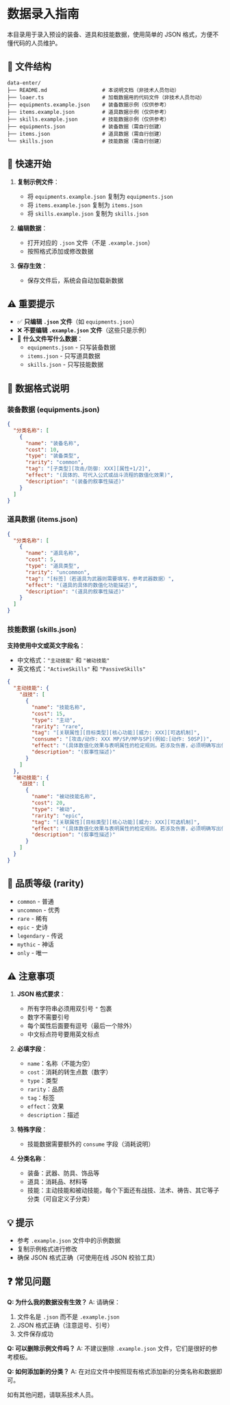 # 数据录入指南

本目录用于录入预设的装备、道具和技能数据，使用简单的 JSON 格式，方便不懂代码的人员维护。

## 📁 文件结构

```
data-enter/
├── README.md                  # 本说明文档（非技术人员勿动）
├── loaer.ts                   # 加载数据用的代码文件（非技术人员勿动）
├── equipments.example.json    # 装备数据示例（仅供参考）
├── items.example.json         # 道具数据示例（仅供参考）
├── skills.example.json        # 技能数据示例（仅供参考）
├── equipments.json            # 装备数据（需自行创建）
├── items.json                 # 道具数据（需自行创建）
└── skills.json                # 技能数据（需自行创建）
```

## 🚀 快速开始

1. **复制示例文件**：
   - 将 `equipments.example.json` 复制为 `equipments.json`
   - 将 `items.example.json` 复制为 `items.json`
   - 将 `skills.example.json` 复制为 `skills.json`

2. **编辑数据**：
   - 打开对应的 `.json` 文件（不是 `.example.json`）
   - 按照格式添加或修改数据

3. **保存生效**：
   - 保存文件后，系统会自动加载新数据

## ⚠️ 重要提示

- ✅ **只编辑 `.json` 文件**（如 `equipments.json`）
- ❌ **不要编辑 `.example.json` 文件**（这些只是示例）
- 📝 **什么文件写什么数据**：
  - `equipments.json` - 只写装备数据
  - `items.json` - 只写道具数据
  - `skills.json` - 只写技能数据

## 📝 数据格式说明

### 装备数据 (equipments.json)

```json
{
  "分类名称": [
    {
      "name": "装备名称",
      "cost": 10,
      "type": "装备类型",
      "rarity": "common",
      "tag": "[子类型][攻击/防御: XXX][属性+1/2]",
      "effect": "(具体的、可代入公式或战斗流程的数值化效果)",
      "description": "(装备的叙事性描述)"
    }
  ]
}
```

### 道具数据 (items.json)

```json
{
  "分类名称": [
    {
      "name": "道具名称",
      "cost": 5,
      "type": "道具类型",
      "rarity": "uncommon",
      "tag": "[标签]（若道具为武器则需要填写，参考武器数据）",
      "effect": "(道具的具体的数值化功能描述)",
      "description": "(道具的叙事性描述)"
    }
  ]
}
```

### 技能数据 (skills.json)

**支持使用中文或英文字段名**：

- 中文格式：`"主动技能"` 和 `"被动技能"`
- 英文格式：`"ActiveSkills"` 和 `"PassiveSkills"`

```json
{
  "主动技能": {
    "战技": [
      {
        "name": "技能名称",
        "cost": 15,
        "type": "主动",
        "rarity": "rare",
        "tag": "[关联属性][目标类型][核心功能][威力: XXX][可选机制]",
        "consume": "[攻击/动作: XXX MP/SP/MP与SP](例如:[动作: 50SP])",
        "effect": "(具体数值化效果与表明属性的检定规则。若涉及伤害，必须明确写出伤害类型及其占比。例如：“造成XXX点伤害，70%物理伤害，30%能量伤害”)",
        "description": "(叙事性描述)"
      }
    ]
  },
  "被动技能": {
    "战技": [
      {
        "name": "被动技能名称",
        "cost": 20,
        "type": "被动",
        "rarity": "epic",
        "tag": "[关联属性][目标类型][核心功能][威力: XXX][可选机制]",
        "effect": "(具体数值化效果与表明属性的检定规则。若涉及伤害，必须明确写出伤害类型及其占比。例如：“造成XXX点伤害，70%物理伤害，30%能量伤害”)",
        "description": "(叙事性描述)"
      }
    ]
  }
}
```

## 🎨 品质等级 (rarity)

- `common` - 普通
- `uncommon` - 优秀
- `rare` - 稀有
- `epic` - 史诗
- `legendary` - 传说
- `mythic` - 神话
- `only` - 唯一

## ⚠️ 注意事项

1. **JSON 格式要求**：
   - 所有字符串必须用双引号 `"` 包裹
   - 数字不需要引号
   - 每个属性后面要有逗号（最后一个除外）
   - 中文标点符号要用英文标点

2. **必填字段**：
   - `name`：名称（不能为空）
   - `cost`：消耗的转生点数（数字）
   - `type`：类型
   - `rarity`：品质
   - `tag`：标签
   - `effect`：效果
   - `description`：描述

3. **特殊字段**：
   - 技能数据需要额外的 `consume` 字段（消耗说明）

4. **分类名称**：
   - 装备：武器、防具、饰品等
   - 道具：消耗品、材料等
   - 技能：主动技能和被动技能，每个下面还有战技、法术、祷告、其它等子分类（可自定义子分类）

## 💡 提示

- 参考 `.example.json` 文件中的示例数据
- 复制示例格式进行修改
- 确保 JSON 格式正确（可使用在线 JSON 校验工具）

## ❓ 常见问题

**Q: 为什么我的数据没有生效？**
A: 请确保：

1. 文件名是 `.json` 而不是 `.example.json`
2. JSON 格式正确（注意逗号、引号）
3. 文件保存成功

**Q: 可以删除示例文件吗？**
A: 不建议删除 `.example.json` 文件，它们是很好的参考模板。

**Q: 如何添加新的分类？**
A: 在对应文件中按照现有格式添加新的分类名称和数据即可。

如有其他问题，请联系技术人员。
